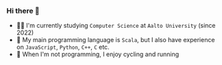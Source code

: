 ### Hi there 👋

- 👨‍💻 I'm currently studying `Computer Science` at `Aalto University` (since 2022)
- 💭 My main programming language is `Scala`, but I also have experience on `JavaScript`, `Python`, `C++`, `C` etc.
- 🚴 When I'm not programming, I enjoy cycling and running
